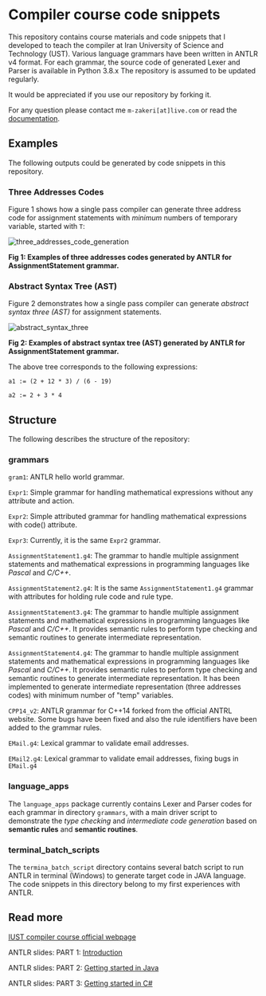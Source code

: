 # Compiler course code snippets

This repository contains course materials and code snippets that I developed to teach the compiler at Iran University of Science and Technology (UST).
Various language grammars have been written in ANTLR v4 format. 
For each grammar, the source code of generated Lexer and Parser is available in Python 3.8.x 
The repository is assumed to be updated regularly. 

It would be appreciated if you use our repository by forking it. 

For any question please contact me `m-zakeri[at]live.com` or read the [documentation](https://m-zakeri.github.io/IUSTCompiler/).


## Examples
The following outputs could be generated by code snippets in this repository.

### Three Addresses Codes
Figure 1 shows how a single pass compiler can generate three address code for assignment statements with *minimum* numbers of temporary variable, started with `T`:

![three_addresses_code_generation](./docs/figs/code_generation.png)

**Fig 1: Examples of three addresses codes generated by ANTLR for AssignmentStatement grammar.**


### Abstract Syntax Tree (AST)
Figure 2 demonstrates how a single pass compiler can generate *abstract syntax three (AST)* for assignment statements.

![abstract_syntax_three](./docs/figs/ast1.png)

**Fig 2: Examples of abstract syntax tree (AST) generated by ANTLR for AssignmentStatement grammar.**

The above tree corresponds to the following expressions: 

```
a1 := (2 + 12 * 3) / (6 - 19)

a2 := 2 + 3 * 4
```



## Structure

The following describes the structure of the repository:

### grammars

`gram1`: ANTLR hello world grammar.

`Expr1`: Simple grammar for handling mathematical expressions without any attribute and action.

`Expr2`: Simple attributed grammar for handling mathematical expressions with code() attribute.
 
`Expr3`: Currently, it is the same `Expr2` grammar.


`AssignmentStatement1.g4`: The grammar to handle multiple assignment statements and mathematical expressions in programming languages like *Pascal* and *C/C++*. 

`AssignmentStatement2.g4`: It is the same `AssignmentStatement1.g4` grammar with attributes for holding rule code and rule type.

`AssignmentStatement3.g4`: The grammar to handle multiple assignment statements and mathematical expressions in programming languages like *Pascal* and *C/C++*. It provides semantic rules to perform type checking and semantic routines to generate intermediate representation.

`AssignmentStatement4.g4`: The grammar to handle multiple assignment statements and mathematical expressions in programming languages like *Pascal* and *C/C++*. It provides semantic rules to perform type checking and semantic routines to generate intermediate representation. It has been implemented to generate intermediate representation (three addresses codes) with minimum number of "temp" variables. 


`CPP14_v2`: ANTLR grammar for C++14 forked from the official ANTRL website. Some bugs have been fixed and also the rule identifiers have been added to the grammar rules.

`EMail.g4`: Lexical grammar to validate email addresses.

`EMail2.g4`: Lexical grammar to validate email addresses, fixing bugs in `EMail.g4`



### language_apps

The `language_apps` package currently contains Lexer and Parser codes for each grammar in directory `grammars`, with a main driver script to demonstrate the *type checking* and *intermediate code generation* based on **semantic rules** and **semantic routines**. 

### terminal_batch_scripts

The `termina_batch_script` directory contains several batch script to run ANTLR in terminal (Windows) to generate target code in JAVA language.
The code snippets in this directory belong to my first experiences with ANTLR. 



## Read more
[IUST compiler course official webpage](http://parsa.iust.ac.ir/courses/compilers/)


ANTLR slides: PART 1: [Introduction](http://parsa.iust.ac.ir/download_center/courses_material/compilers/slides/ANTLR_part1_introduction.pdf)

ANTLR slides: PART 2: [Getting started in Java](http://parsa.iust.ac.ir/download_center/courses_material/compilers/slides/ANTLR_part2_getting_started_in_Java.pdf)

ANTLR slides: PART 3: [Getting started in C#](http://parsa.iust.ac.ir/download_center/courses_material/compilers/slides/ANTLR_part3_getting_started_in_CSharp.pdf)





 